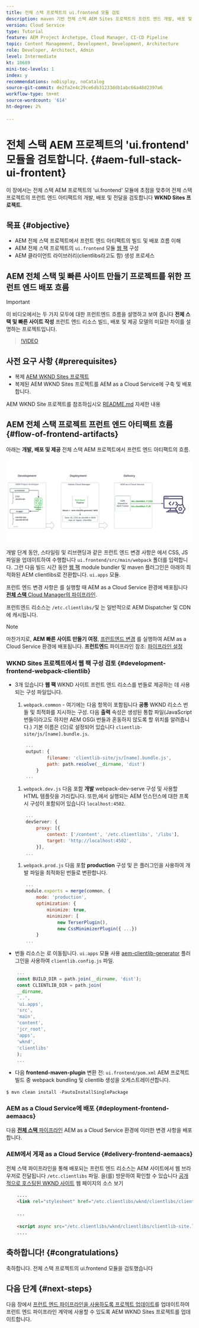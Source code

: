 ```yaml
---
title: 전체 스택 프로젝트의 ui.frontend 모듈 검토
description: maven 기반 전체 스택 AEM Sites 프로젝트의 프런트 엔드 개발, 배포 및 게재 수명 주기를 검토합니다.
version: Cloud Service
type: Tutorial
feature: AEM Project Archetype, Cloud Manager, CI-CD Pipeline
topic: Content Management, Development, Development, Architecture
role: Developer, Architect, Admin
level: Intermediate
kt: 10689
mini-toc-levels: 1
index: y
recommendations: noDisplay, noCatalog
source-git-commit: de2fa2e4c29ce6db31233ddb1abc66a48d2397a6
workflow-type: tm+mt
source-wordcount: '614'
ht-degree: 2%

---
```



# 전체 스택 AEM 프로젝트의 &#39;ui.frontend&#39; 모듈을 검토합니다. {#aem-full-stack-ui-frontent}

이 장에서는 전체 스택 AEM 프로젝트의 &#39;ui.frontend&#39; 모듈에 초점을 맞추어 전체 스택 프로젝트의 프런트 엔드 아티팩트의 개발, 배포 및 전달을 검토합니다 __WKND Sites 프로젝트__.


## 목표 {#objective}

* AEM 전체 스택 프로젝트에서 프런트 엔드 아티팩트의 빌드 및 배포 흐름 이해
* AEM 전체 스택 프로젝트의 `ui.frontend` 모듈 [웹 팩](https://webpack.js.org/) 구성
* AEM 클라이언트 라이브러리(clientlibs라고도 함) 생성 프로세스

## AEM 전체 스택 및 빠른 사이트 만들기 프로젝트를 위한 프런트 엔드 배포 흐름

>[!IMPORTANT]
>
>이 비디오에서는 두 가지 모두에 대한 프런트엔드 흐름을 설명하고 보여 줍니다 **전체 스택 및 빠른 사이트 작성** 프런트 엔드 리소스 빌드, 배포 및 제공 모델의 미묘한 차이를 설명하는 프로젝트입니다.

>[!VIDEO](https://video.tv.adobe.com/v/3409344/)

## 사전 요구 사항 {#prerequisites}


* 복제 [AEM WKND Sites 프로젝트](https://github.com/adobe/aem-guides-wknd)
* 복제된 AEM WKND Sites 프로젝트를 AEM as a Cloud Service에 구축 및 배포합니다.

AEM WKND Site 프로젝트를 참조하십시오 [README.md](https://github.com/adobe/aem-guides-wknd/blob/main/README.md) 자세한 내용

## AEM 전체 스택 프로젝트 프런트 엔드 아티팩트 흐름 {#flow-of-frontend-artifacts}

아래는 __개발, 배포 및 제공__ 전체 스택 AEM 프로젝트에서 프런트 엔드 아티팩트의 흐름.

![프런트엔드 객체 개발, 배치 및 전달](assets/Dev-Deploy-Delivery-AEM-Project.png)


개발 단계 동안, 스타일링 및 리브랜딩과 같은 프런트 엔드 변경 사항은 에서 CSS, JS 파일을 업데이트하여 수행합니다 `ui.frontend/src/main/webpack` 폴더를 입력합니다. 그런 다음 빌드 시간 동안 [웹 팩](https://webpack.js.org/) module bundler 및 maven 플러그인은 아래의 최적화된 AEM clientlibs로 전환합니다. `ui.apps` 모듈.

프런트 엔드 변경 사항은 를 실행할 때 AEM as a Cloud Service 환경에 배포됩니다 [__전체 스택__ Cloud Manager의 파이프라인](https://experienceleague.adobe.com/docs/experience-manager-cloud-service/content/implementing/using-cloud-manager/cicd-pipelines/introduction-ci-cd-pipelines.html).

프런트엔드 리소스는 `/etc.clientlibs/`및 는 일반적으로 AEM Dispatcher 및 CDN에 캐시됩니다.


>[!NOTE]
>
> 마찬가지로, __AEM 빠른 사이트 만들기 여정__, [프런트엔드 변경](https://experienceleague.adobe.com/docs/experience-manager-cloud-service/content/sites/administering/site-creation/quick-site/customize-theme.html) 를 실행하여 AEM as a Cloud Service 환경에 배포됩니다. __프런트엔드__ 파이프라인 참조: [파이프라인 설정](https://experienceleague.adobe.com/docs/experience-manager-cloud-service/content/sites/administering/site-creation/quick-site/pipeline-setup.html)

### WKND Sites 프로젝트에서 웹 팩 구성 검토 {#development-frontend-webpack-clientlib}

* 3개 있습니다 __웹 팩__ WKND 사이트 프런트 엔드 리소스를 번들로 제공하는 데 사용되는 구성 파일입니다.

   1. `webpack.common` - 여기에는 다음 항목이 포함됩니다 __공통__ WKND 리소스 번들 및 최적화를 지시하는 구성. 다음 __출력__ 속성은 생성된 통합 파일(JavaScript 번들이라고도 하지만 AEM OSGi 번들과 혼동하지 않도록 할 위치를 알려줍니다.) 기본 이름은 (으)로 설정되어 있습니다 `clientlib-site/js/[name].bundle.js`.

   ```javascript
       ...
       output: {
               filename: 'clientlib-site/js/[name].bundle.js',
               path: path.resolve(__dirname, 'dist')
           }
       ...    
   ```

   1. `webpack.dev.js` 다음 포함 __개발__ webpack-dev-serve 구성 및 사용할 HTML 템플릿을 가리킵니다. 또한,에서 실행되는 AEM 인스턴스에 대한 프록시 구성이 포함되어 있습니다 `localhost:4502`.

   ```javascript
       ...
       devServer: {
           proxy: [{
               context: ['/content', '/etc.clientlibs', '/libs'],
               target: 'http://localhost:4502',
           }],
       ...    
   ```

   1. `webpack.prod.js` 다음 포함 __production__ 구성 및 은 플러그인을 사용하여 개발 파일을 최적화된 번들로 변환합니다.

   ```javascript
       ...
       module.exports = merge(common, {
           mode: 'production',
           optimization: {
               minimize: true,
               minimizer: [
                   new TerserPlugin(),
                   new CssMinimizerPlugin({ ...})
           }
       ...    
   ```


* 번들 리소스는 로 이동됩니다. `ui.apps` 모듈 사용 [aem-clientlib-generator](https://www.npmjs.com/package/aem-clientlib-generator) 플러그인을 사용하여 `clientlib.config.js` 파일.

```javascript
    ...
    const BUILD_DIR = path.join(__dirname, 'dist');
    const CLIENTLIB_DIR = path.join(
    __dirname,
    '..',
    'ui.apps',
    'src',
    'main',
    'content',
    'jcr_root',
    'apps',
    'wknd',
    'clientlibs'
    );
    ...
```

* 다음 __frontend-maven-plugin__ 변환 전: `ui.frontend/pom.xml` AEM 프로젝트 빌드 중 webpack bundling 및 clientlib 생성을 오케스트레이션합니다.

`$ mvn clean install -PautoInstallSinglePackage`

### AEM as a Cloud Service에 배포 {#deployment-frontend-aemaacs}

다음 [__전체 스택__ 파이프라인](https://experienceleague.adobe.com/docs/experience-manager-cloud-service/content/implementing/using-cloud-manager/cicd-pipelines/introduction-ci-cd-pipelines.html?#full-stack-pipeline) AEM as a Cloud Service 환경에 이러한 변경 사항을 배포합니다.


### AEM에서 게재 as a Cloud Service {#delivery-frontend-aemaacs}

전체 스택 파이프라인을 통해 배포되는 프런트 엔드 리소스는 AEM 사이트에서 웹 브라우저로 전달됩니다 `/etc.clientlibs` 파일. 을(를) 방문하여 확인할 수 있습니다 [공개적으로 호스팅된 WKND 사이트](https://wknd.site/content/wknd/us/en.html) 웹 페이지의 소스 보기

```html
    ....
    <link rel="stylesheet" href="/etc.clientlibs/wknd/clientlibs/clientlib-site.lc-181cd4102f7f49aa30eea548a7715c31-lc.min.css" type="text/css">

    ...

    <script async src="/etc.clientlibs/wknd/clientlibs/clientlib-site.lc-d4e7c03fe5c6a405a23b3ca1cc3dcd3d-lc.min.js"></script>
    ....
```

## 축하합니다! {#congratulations}

축하합니다. 전체 스택 프로젝트의 ui.frontend 모듈을 검토했습니다

## 다음 단계 {#next-steps}

다음 장에서 [프런트 엔드 파이프라인을 사용하도록 프로젝트 업데이트](update-project.md)를 업데이트하여 프런트 엔드 파이프라인 계약에 사용할 수 있도록 AEM WKND Sites 프로젝트를 업데이트합니다.
